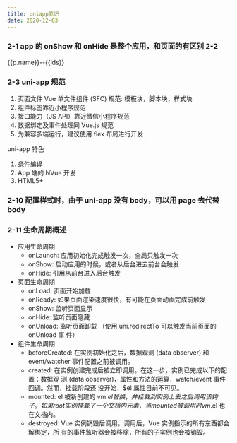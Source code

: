 ```yaml
---
title: uniapp笔记
date: 2020-12-03
---
```


### 2-1 app 的 onShow 和 onHide 是整个应用，和页面的有区别 2-2

<view wx:for="{{person}}" wx:for-item="p" wx:for-index="ids">{{p.name}}--{{ids}}</view>

### 2-3 uni-app 规范

1. 页面文件 Vue 单文件组件 (SFC) 规范: 模板块，脚本块，样式块
2. 组件标签靠近小程序规范
3. 接口能力（JS API）靠近微信小程序规范
4. 数据绑定及事件处理同 Vue.js 规范
5. 为兼容多端运行，建议使用 flex 布局进行开发

uni-app 特色

1. 条件编译
2. App 端的 NVue 开发
3. HTML5+

### 2-10 配置样式时，由于 uni-app 没有 body，可以用 page 去代替 body

### 2-11 生命周期概述

- 应用生命周期
  - onLaunch: 应用初始化完成触发一次，全局只触发一次
  - onShow: 启动应用的时候，或者从后台进去前台会触发
  - onHide: 引用从前台进入后台触发
- 页面生命周期
  - onLoad: 页面开始加载
  - onReady: 如果页面渲染速度很快，有可能在页面动画完成前触发
  - onShow: 监听页面显示
  - onHide: 监听页面隐藏
  - onUnload: 监听页面卸载 （使用 uni.redirectTo 可以触发当前页面的 onUnload 事
    件）
- 组件生命周期
  - beforeCreated: 在实例初始化之后，数据观测 (data observer) 和 event/watcher
    事件配置之前被调用。
  - created: 在实例创建完成后被立即调用。在这一步，实例已完成以下的配置：数据观
    测 (data observer)，属性和方法的运算，watch/event 事件回调。然而，挂载阶段还
    没开始，$el 属性目前不可见。
  - mounted: el 被新创建的
    vm.$el 替换，并挂载到实例上去之后调用该钩子。如果 root 实例挂载了一个文档内元素，当 mounted 被调用时 vm.$el
    也在文档内。
  - destroyed: Vue 实例销毁后调用。调用后，Vue 实例指示的所有东西都会解绑定，所
    有的事件监听器会被移除，所有的子实例也会被销毁。
